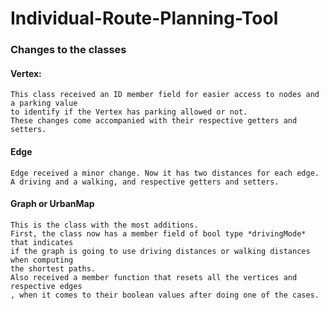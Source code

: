 # Individual-Route-Planning-Tool

### Changes to the classes
#### Vertex:
    This class received an ID member field for easier access to nodes and a parking value
    to identify if the Vertex has parking allowed or not.
    These changes come accompanied with their respective getters and setters.
#### Edge
    Edge received a minor change. Now it has two distances for each edge. 
    A driving and a walking, and respective getters and setters.
#### Graph or UrbanMap
    This is the class with the most additions.
    First, the class now has a member field of bool type *drivingMode* that indicates
    if the graph is going to use driving distances or walking distances when computing
    the shortest paths.
    Also received a member function that resets all the vertices and respective edges
    , when it comes to their boolean values after doing one of the cases.
    